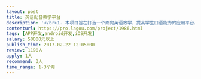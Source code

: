 ```yaml
---                
layout: post       
title: 英语配音教学平台           
description: '</br>1. 本项目旨在打造一个面向英语教学，提高学生口语能力的应用平台。其手段是通过对平台上的英语影音视频或教师的录制音视频，学生对其进行配音，相互之间进行互动协作、点评，教师可以对学生进行跟踪、评分、配音任务分派等。这种方式将以往传统的枯燥英语口语教学，转变为趣味化、互动化、时尚化的方式，激发学生的参与热情和学习兴趣。</br>2. 本App的设计原则是符合高校学生群体特点，风格明快，UI时尚，互动性高。</br>3. App的架构设计上应具备良好的扩展性，可在日后横向推广到更多学校和社会用户中使用。</br>4. 本应用的核心是英语配音。音视频来源有多种：平台预制，教师上传/录制，第三方提供，学生用户个人上传/录制等。要能实现对这些音视频的播放、配音、按角色多人合作配音、配音点评、教师打分等操作。可以按照课程组织音视频资源。</br>5. 可以对音视频挂载字幕，对中英文字幕进行选择；用户及教师可以上传字幕，也可以在线制作中英文字幕。</br>6. 平台具备榜单功能，对从热播、最新上传、推荐度／好评度、点评等多个维度对音视频资源进行排序展示。</br>7. 为了跟进学生对教师安排的课程的学习程度，平台具备一套问题系统，在播放音视频的时候，可以根据当前的播放进度，弹出教师预制的一系列问题让学生回答，以测试学生对当前音视频或教学目标的理解程度，学生只有完成了问题才能继续播放。</br>8. App内可以在适当的位置挂载H5广告以实现营收；管理后台可以对待上架的广告进行管理。</br>9. 用户系统应具备良好的灵活性设计，可以根据学生学号、年级班级等进行关联注册账号，教师容易识别出自己学生的帐号。具备常规的好友／关注／系统内聊天等功能。</br>10. 乙方应通过前后端分离、RESTful风格API接口等架构，技术上实现良好的扩展性和解耦性。</br>11. 平台可部署到甲方指定的云主机或校内的服务器上。</br>12. 标的手机平台为android（5+）和ios（9+）。</br>'     
contenturl: https://pro.lagou.com/project/1986.html      
tags: [APP开发,android开发,iOS开发]            
salary: 50000元以上          
publish_time: 2017-02-22 12:05:00         
review: 1190人                   
apply: 1人                   
recommend: 3人                   
time_range: 1-3个月              
---                 
```

